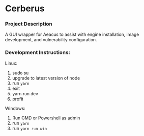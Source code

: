 # Cerberus

### Project Description

A GUI wrapper for Aeacus to assist with engine installation, image development, and vulnerability configuration.


### Development Instructions:

Linux:

1. sudo su
2. upgrade to latest version of node
3. run `yarn`
4. exit
5. yarn run dev
6. profit


Windows:

1. Run CMD or Powershell as admin
1. run `yarn`
2. run `yarn run win`